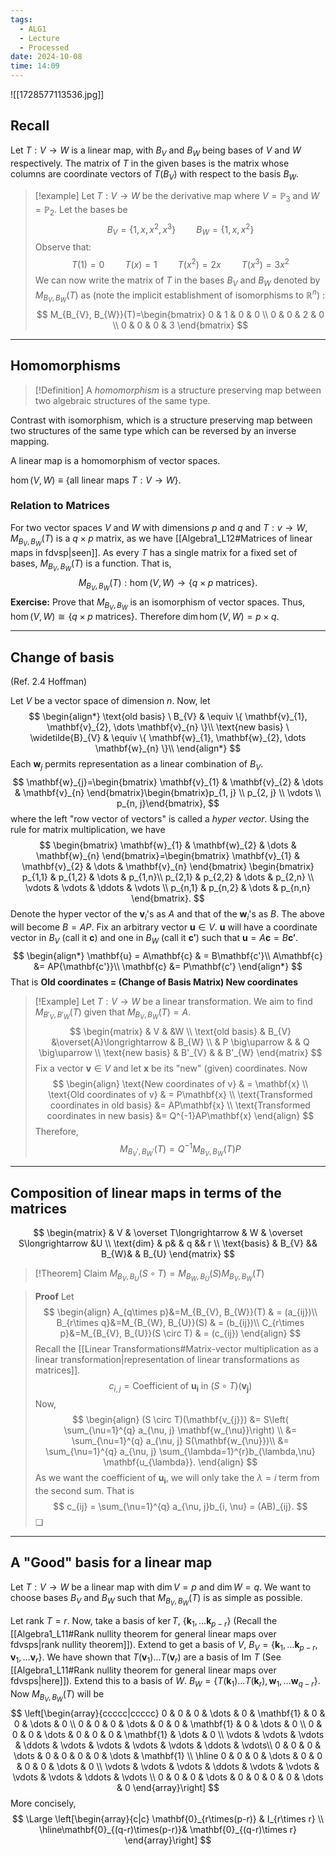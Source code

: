 ```yaml
---
tags:
  - ALG1
  - Lecture
  - Processed
date: 2024-10-08
time: 14:09
---
```

![[1728577113536.jpg]]
## Recall

Let $T:V\to W$ is a linear map, with $B_{V}$ and $B_{W}$ being bases of $V$ and $W$ respectively. The matrix of $T$ in the given bases is the matrix whose columns are coordinate vectors of $T(B_{V})$ with respect to the basis $B_{W}$.

> [!example]
> Let  $T : V \to W$ be  the derivative map where $V = \mathbb{P}_{3}$ and $W =\mathbb{P}_{2}$. Let the bases be
> $$
> B_{V} = \{ 1,x,x^2,x^3 \} \quad \quad B_{W} = \{ 1,x,x^2 \}
> $$
> Observe that:
> $$
>  T(1)  = 0 \quad\quad T(x) = 1 \quad\quad T(x^2) = 2x \quad\quad T(x^3) = 3x^2
> $$
> We can now write the matrix of $T$ in the bases $B_{V}$ and $B_{W}$ denoted by $M_{B_{V}, B_{W}}(T)$ as (note the implicit establishment of isomorphisms to $\mathbb{R}^{n}$) :
> $$
> M_{B_{V}, B_{W}}(T)=\begin{bmatrix}
> 0 & 1 & 0 & 0 \\
> 0 & 0 & 2 & 0  \\
> 0 & 0 & 0 & 3
> \end{bmatrix}
> $$

---
## Homomorphisms

> [!Definition]
>A *homomorphism* is a structure preserving map between two algebraic structures of the same type.

Contrast with isomorphism, which is a structure preserving map between two structures of the same type which can be reversed by an inverse mapping.

A linear map is a homomorphism of vector spaces. 

$\hom(V,W) \equiv \{ \text{all linear maps} \ T: V \to W \}$.
### Relation to Matrices

For two vector spaces $V$ and $W$ with dimensions $p$ and $q$ and $T:v\to W$, $M_{B_{V}, B_{W}}(T)$ is a $q \times p$ matrix, as we have [[Algebra1_L12#Matrices of linear maps in fdvsp|seen]]. As every $T$ has a single matrix for a fixed set of bases,  $M_{B_{V}, B_{W}}(T)$ is a function. That is,
$$
M_{B_{V}, B_{W}}(T):\hom(V, W)\to \{ q\times p \text{ matrices} \}.
$$
**Exercise:** Prove that $M_{B_{V}, B_{W}}$ is an isomorphism of vector spaces.
Thus, $\hom(V,W) \cong \{ q \times p \ \text{matrices} \}$. Therefore $\dim \hom(V,W) = p\times q$.

---
## Change of basis
(Ref. 2.4 Hoffman)

Let $V$ be a vector space of dimension $n$. Now, let
$$
\begin{align*}
\text{old basis} \ B_{V} & \equiv \{ \mathbf{v}_{1}, \mathbf{v}_{2}, \dots \mathbf{v}_{n} \}\\
\text{new basis} \ \widetilde{B}_{V} & \equiv \{ \mathbf{w}_{1}, \mathbf{w}_{2}, \dots \mathbf{w}_{n} \}\\
\end{align*}
$$
Each $\mathbf{w}_{j}$ permits representation as a linear combination of $B_{V}$.
$$
\mathbf{w}_{j}=\begin{bmatrix}
\mathbf{v}_{1} & \mathbf{v}_{2} & \dots & \mathbf{v}_{n}
\end{bmatrix}\begin{bmatrix}p_{1, j} \\
p_{2, j} \\
\vdots \\
p_{n, j}\end{bmatrix},
$$
where the left "row vector of vectors" is called a *hyper vector*. 
Using the rule for matrix multiplication, we have
$$
\begin{bmatrix}
\mathbf{w}_{1} & \mathbf{w}_{2} & \dots & \mathbf{w}_{n}
\end{bmatrix}=\begin{bmatrix}
\mathbf{v}_{1} & \mathbf{v}_{2} & \dots & \mathbf{v}_{n}
\end{bmatrix}
\begin{bmatrix}
p_{1,1} & p_{1,2} & \dots  & p_{1,n}\\
p_{2,1} & p_{2,2} & \dots  & p_{2,n} \\
\vdots  & \vdots  & \ddots & \vdots \\
p_{n,1} & p_{n,2} & \dots  & p_{n,n}
\end{bmatrix}.
$$
Denote the hyper vector of the $\mathbf{v}_{i}$'s  as $A$ and that of the $\mathbf{w}_{i}$'s as $B$. The above will become $B = AP$. Fix an arbitrary vector $\mathbf{u} \in V$. $\mathbf{u}$ will have a coordinate vector in $B_{V}$ (call it $\mathbf{c}$) and one in $B_{W}$ (call it $\mathbf{c'}$) such that $\mathbf{u} = A\mathbf{c} = B\mathbf{c'}$.
$$
\begin{align*}
\mathbf{u} = A\mathbf{c} & = B\mathbf{c'}\\
A\mathbf{c} &= AP{\mathbf{c'}}\\
\mathbf{c} &= P\mathbf{c'}
\end{align*}
$$
That is **Old coordinates = (Change of Basis Matrix) New coordinates**

>[!Example]
>Let $T:V\to W$ be a linear transformation. We aim to find $M_{B'_{V}, B'_{W}}(T)$ given that $M_{B_{V}, B_{W}}(T) = A$.
>$$
>\begin{matrix}
> & V & &W \\
>\text{old basis} & B_{V}  &\overset{A}\longrightarrow & B_{W} \\
>& P \big\uparrow & & Q \big\uparrow \\
>\text{new basis} & B'_{V}  & & B'_{W}
>\end{matrix}
>$$
>Fix a vector $\mathbf{v} \in V$ and let $\mathbf{x}$ be its "new" (given) coordinates. Now
>$$
>\begin{align}
>\text{New coordinates of v} & = \mathbf{x} \\
>\text{Old coordinates of v} & = P\mathbf{x} \\
>\text{Transformed coordinates in old basis} &= AP\mathbf{x} \\
>\text{Transformed coordinates in new basis} &= Q^{-1}AP\mathbf{x} 
>\end{align}
>$$
>Therefore,
>$$
>M_{B_{V}',B_{W}'}(T)=Q^{-1}M_{B_{V},B_{W}}(T)P
>$$

---
## Composition of linear maps in terms of the matrices

$$
\begin{matrix}
 & V & \overset T\longrightarrow & W & \overset S\longrightarrow &U \\
\text{dim} & p& & q && r \\
\text{basis} & B_{V} && B_{W}& & B_{U}
\end{matrix}
$$

>[!Theorem] Claim 
>$M_{B_{V}, B_{U}}(S\circ T)=M_{B_{W}, B_{U}}(S)M_{B_{V}, B_{W}}(T)$

>**Proof**
>Let
>$$
>\begin{align}
>A_{q\times p}&=M_{B_{V}, B_{W}}(T) & = (a_{ij})\\
>B_{r\times q}&=M_{B_{W}, B_{U}}(S) & = (b_{ij})\\
>C_{r\times p}&=M_{B_{V}, B_{U}}(S \circ T) & = (c_{ij})
>\end{align}
>$$
>Recall the [[Linear Transformations#Matrix-vector multiplication as a linear transformation|representation of linear transformations as matrices]].
>$$c_{i,j} = \text{Coefficient of} \ \mathbf{u_{i}} \ \text{in} \ (S \circ T)(\mathbf{v_{j}})$$
>Now,
>$$
>\begin{align}
>(S \circ T)(\mathbf{v_{j}}) &= S\left( \sum_{\nu=1}^{q} a_{\nu, j} \mathbf{w_{\nu}}\right) \\
>&= \sum_{\nu=1}^{q} a_{\nu, j} S(\mathbf{w_{\nu}})\\
>&= \sum_{\nu=1}^{q} a_{\nu, j} \sum_{\lambda=1}^{r}b_{\lambda,\nu} \mathbf{u_{\lambda}}.
>\end{align}
>$$
>As we want the coefficient of $\mathbf{u_{i}}$, we will only take the $\lambda = i$ term from the second sum. That is
>$$
>c_{ij} = \sum_{\nu=1}^{q} a_{\nu, j}b_{i, \nu} = (AB)_{ij}.
>$$
>❏

---
## A "Good" basis for a linear map

Let $T:V\to W$ be a linear map with $\dim V = p$ and $\dim W = q$. We want to choose bases $B_{V}$ and $B_{W}$ such that $M_{B_{V}, B_{W}}(T)$ is as simple as possible. 

Let $\text{rank} \ T = r$. Now, take a basis of $\ker T$, $\{\mathbf{k}_{1}, \dots \mathbf{k}_{p-r}\}$ (Recall the [[Algebra1_L11#Rank nullity theorem for general linear maps over fdvsps|rank nullity theorem]]).
Extend to get a basis of $V$,  $B_{V} = \{ \mathbf{k}_{1}, \dots \mathbf{k}_{p-r}, \mathbf{v}_{1}, \dots \mathbf{v}_{r} \}$.
We have shown that $T(\mathbf{v}_{1}) \dots T(\mathbf{v}_{r})$ are a basis of $\text{Im} \ T$ (See [[Algebra1_L11#Rank nullity theorem for general linear maps over fdvsps|here]]).
Extend this to a basis of $W$. $B_{W} = \{ T(\mathbf{k}_{1}) \dots T(\mathbf{k}_r), \mathbf{w}_{1}, \dots \mathbf{w}_{q-r} \}$.
Now $M_{B_{V}, B_{W}}(T)$ will be 
$$
\left[\begin{array}{ccccc|ccccc}
0 & 0 & 0 & \dots & 0 & \mathbf{1} & 0 & 0 & \dots & 0 \\ 
0 & 0 & 0 & \dots & 0 & 0 & \mathbf{1} & 0 & \dots & 0 \\ 
0 & 0 & 0 & \dots & 0 & 0 & 0 & \mathbf{1} & \dots & 0 \\
\vdots & \vdots & \vdots & \ddots & \vdots & \vdots & \vdots & \vdots & \ddots & \vdots\\ 
0 & 0 & 0 & \dots & 0 & 0 & 0 & 0 & \dots & \mathbf{1} \\
\hline 0 & 0 & 0 & \dots & 0 & 0 & 0 & 0 & \dots & 0 \\
\vdots & \vdots & \vdots & \ddots & \vdots & \vdots & \vdots & \vdots & \ddots & \vdots \\
0 & 0 & 0 & \dots & 0 & 0 & 0 & 0 & \dots & 0
\end{array}\right]
$$
More concisely, 
$$
\Large
\left[\begin{array}{c|c}
\mathbf{0}_{r\times(p-r)} & I_{r\times r} \\
\hline\mathbf{0}_{(q-r)\times(p-r)}& \mathbf{0}_{(q-r)\times r}
\end{array}\right]
$$
